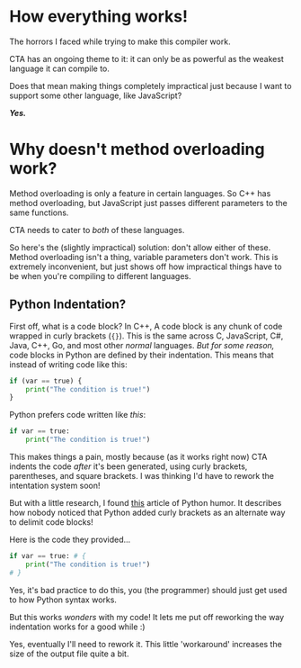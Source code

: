 
# How everything works!

The horrors I faced while trying to make this compiler work.

CTA has an ongoing theme to it: it can only be as powerful as the weakest language it can compile to.

Does that mean making things completely impractical just because I want to support some other language, like JavaScript?

***Yes.***

# Why doesn't method overloading work?

Method overloading is only a feature in certain languages. So C++ has method overloading, but JavaScript just passes different parameters to the same functions.

CTA needs to cater to _both_ of these languages.

So here's the (slightly impractical) solution: don't allow either of these. Method overloading isn't a thing, variable parameters don't work. This is extremely inconvenient, but just shows off how impractical things have to be when you're compiling to different languages.

## Python Indentation?

First off, what is a code block? In C++, A code block is any chunk of code wrapped in curly brackets (`{}`). This is the same across C, JavaScript, C#, Java, C++, Go, and most other _normal_ languages. _But for some reason,_ code blocks in Python are defined by their indentation. This means that instead of writing code like this:

```py
if (var == true) {
    print("The condition is true!")
}
```
Python prefers code written like _this_:
```py
if var == true:
    print("The condition is true!")
```
This makes things a pain, mostly because (as it works right now) CTA indents the code _after_ it's been generated, using curly brackets, parentheses, and square brackets. I was thinking I'd have to rework the intentation system soon!

But with a little research, I found [this](https://www.python.org/doc/humor/#python-block-delimited-notation-parsing-explained) article of Python humor. It describes how nobody noticed that Python added curly brackets as an alternate way to delimit code blocks!

Here is the code they provided...
```py
if var == true: # {
    print("The condition is true!")
# }
```
Yes, it's bad practice to do this, you (the programmer) should just get used to how Python syntax works.

But this works _wonders_ with my code! It lets me put off reworking the way indentation works for a good while :)

Yes, eventually I'll need to rework it. This little 'workaround' increases the size of the output file quite a bit.
